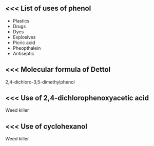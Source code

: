 <<<
 List of uses of phenol
---

- Plastics
- Drugs
- Dyes
- Explosives
- Picric acid
- Pheopthalein
- Antiseptic


>>> 
<<<
 Molecular formula of Dettol
---

2,4-dichloro-3,5-dimethylphenol


>>> 
<<<
 Use of 2,4-dichlorophenoxyacetic acid
---

Weed killer

>>> 
<<<
 Use of cyclohexanol
---

Weed killer
>>> 
